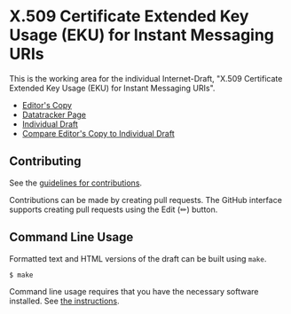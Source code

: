 # X.509 Certificate Extended Key Usage (EKU) for Instant Messaging URIs

This is the working area for the individual Internet-Draft, "X.509 Certificate Extended Key Usage (EKU) for Instant Messaging URIs".

* [Editor's Copy](https://rohan-wire.github.io/mahy-lamps-im-keyusage/#go.draft-mahy-lamps-im-keyusage.html)
* [Datatracker Page](https://datatracker.ietf.org/doc/draft-mahy-lamps-im-keyusage)
* [Individual Draft](https://datatracker.ietf.org/doc/html/draft-mahy-lamps-im-keyusage)
* [Compare Editor's Copy to Individual Draft](https://rohan-wire.github.io/mahy-lamps-im-keyusage/#go.draft-mahy-lamps-im-keyusage.diff)


## Contributing

See the
[guidelines for contributions](https://github.com/rohan-wire/mahy-lamps-im-keyusage/blob/main/CONTRIBUTING.md).

Contributions can be made by creating pull requests.
The GitHub interface supports creating pull requests using the Edit (✏) button.


## Command Line Usage

Formatted text and HTML versions of the draft can be built using `make`.

```sh
$ make
```

Command line usage requires that you have the necessary software installed.  See
[the instructions](https://github.com/martinthomson/i-d-template/blob/main/doc/SETUP.md).

